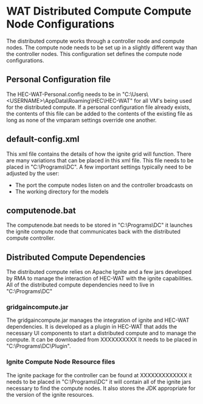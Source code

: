 # WAT Distributed Compute Compute Node Configurations

The distributed compute works through a controller node and compute nodes. The compute node needs to be set up in a slightly different way than the controller nodes. This configuration set defines the compute node configurations.

## Personal Configuration file
The HEC-WAT-Personal.config needs to be in "C:\Users\\\<USERNAME>\AppData\Roaming\HEC\HEC-WAT\" for all VM's being used for the distributed compute. If a personal configuration file already exists, the contents of this file can be added to the contents of the existing file as long as none of the vmparam settings override one another.

## default-config.xml
This xml file contains the details of how the ignite grid will function. There are many variations that can be placed in this xml file. This file needs to be placed in "C:\Programs\DC\". A few important settings typically need to be adjusted by the user:
- The port the compute nodes listen on and the controller broadcasts on
- The working directory for the models

## computenode.bat
The computenode.bat needs to be stored in "C:\Programs\DC\" it launches the ignite compute node that communicates back with the distributed compute controller.

## Distributed Compute Dependencies
The distributed compute relies on Apache Ignite and a few jars developed by RMA to manage the interaction of HEC-WAT with the ignite capabilities. All of the distributed compute dependencies need to live in "C:\Programs\DC\"

### gridgaincompute.jar
The gridgaincompute.jar manages the integration of ignite and HEC-WAT dependencies. It is developed as a plugin in HEC-WAT that adds the necessary UI components to start a distributed compute and to manage the compute. It can be downloaded from XXXXXXXXXX It needs to be placed in "C:\Programs\DC\Plugin\".

### Ignite Compute Node Resource files
The ignite package for the controller can be found at XXXXXXXXXXXXX it needs to be placed in "C:\Programs\DC\" it will contain all of the ignite jars necessary to find the compute nodes. It also stores the JDK appropriate for the version of the ignite resources.
